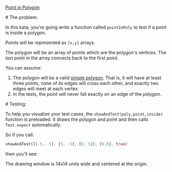 [Point in Polygon](https://www.codewars.com/kata/point-in-polygon-1/train/rust)

\# The problem:

In this kata, you're going write a function called `pointInPoly` to test if a point is inside a polygon. 

Points will be represented as `[x,y]` arrays.

The polygon will be an array of points which are the polygon's vertices. The last point in the array connects back to the first point.

You can assume:

1. The polygon will be a valid [simple polygon](https://en.wikipedia.org/wiki/Simple_polygon). That is, it will have at least three points, none of its edges will cross each other, and exactly two edges will meet at each vertex.
2. In the tests, the point will never fall exactly on an edge of the polygon.

\# Testing:

To help you visualize your test cases, the `showAndTest(poly,point,inside)` function is preloaded. It draws the polygon and point and then calls `Test.expect` automatically.

So if you call:

```rust
showAndTest([[-5, -5], [5, -5], [0, 5]], [0,0], true)
```

then you'll see:

The drawing window is 14x14 units wide and centered at the origin.